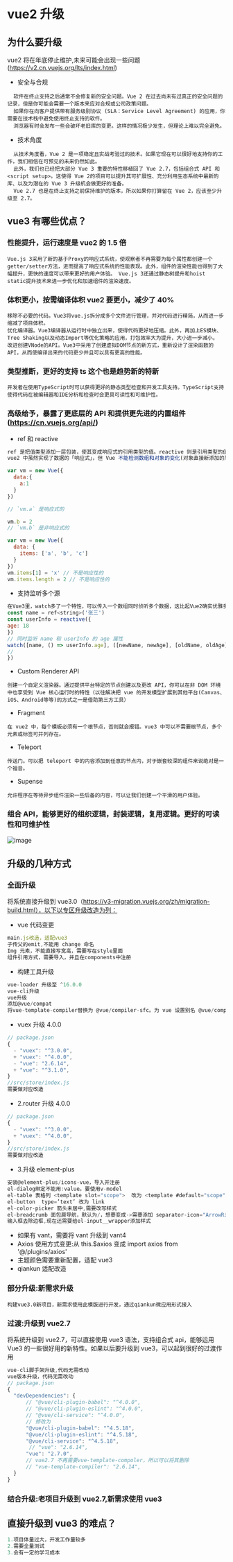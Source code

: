 # vue2 升级

## 为什么要升级

vue2 将在年底停止维护,未来可能会出现一些问题(https://v2.cn.vuejs.org/lts/index.html)

- 安全与合规

```
  软件在终止支持之后通常不会修复新的安全问题。Vue 2 在过去尚未有过真正的安全问题的记录，但是你可能会需要一个版本来应对合规或公司政策问题。
  如果你在向客户提供带有服务级别协议 (SLA：Service Level Agreement) 的应用，你需要在技术栈中避免使用终止支持的软件。
  浏览器有时会发布一些会破坏老旧库的变更。这样的情况极少发生，但理论上难以完全避免。
```

- 技术角度

```
  从技术角度看，Vue 2 是一项稳定且实战考验过的技术。如果它现在可以很好地支持你的工作，我们相信在可预见的未来仍然如此。
  此外，我们也已经把大部分 Vue 3 重要的特性移植回了 Vue 2.7，包括组合式 API 和 <script setup>。这使得 Vue 2的项目可以提升其可扩展性、充分利用生态系统中最新的库、以及为潜在的 Vue 3 升级机会做更好的准备。
  Vue 2.7 也是在终止支持之前保持维护的版本，所以如果你打算留在 Vue 2，应该至少升级至 2.7。
```

## vue3 有哪些优点？

### 性能提升，运行速度是 vue2 的 1.5 倍

```
Vue.js 3采用了新的基于Proxy的响应式系统，使观察者不再需要为每个属性都创建一个getter/setter方法，进而提高了响应式系统的性能表现。此外，组件的渲染性能也得到了大幅提升，更快的速度可以带来更好的用户体验。 Vue.js 3还通过静态树提升和hoist static提升技术来进一步优化和加速组件的渲染速度。
```

### 体积更小，按需编译体积 vue2 要更小，减少了 40%

```
移除不必要的代码。Vue3将vue.js拆分成多个文件进行管理，并对代码进行精简，从而进一步缩减了项目体积。
优化编译器。Vue3编译器从运行时中独立出来，使得代码更好地压缩。此外，再加上ES模块、Tree Shaking以及动态Import等优化策略的应用，打包效率大为提升，大小进一步减小。
改进创建VNode的API。Vue3中采用了创建虚拟DOM节点的新方式，重新设计了渲染函数的API，从而使编译出来的代码更少并且可以具有更高的性能。
```

### 类型推断，更好的支持 ts 这个也是趋势新的特新

```
开发者在使用TypeScript时可以获得更好的静态类型检查和开发工具支持。TypeScript支持使得代码在被编辑器和IDE分析和检查时会更具可读性和可维护性。
```

### 高级给予，暴露了更底层的 API 和提供更先进的内置组件(https://cn.vuejs.org/api/)

- ref 和 reactive

```js
ref 是把值类型添加一层包装，使其变成响应式的引用类型的值。reactive 则是引用类型的值变成响应式的值。
vue2 中虽然实现了数据的「响应式」，但 Vue 不能检测数组和对象的变化(对象直接新添加的属性或删除已有属性, 界面不会自动更新.直接通过下标替换数组元素或更新 length, 界面不会自动更新)。

var vm = new Vue({
  data:{
    a:1
  }
})

// `vm.a` 是响应式的

vm.b = 2
// `vm.b` 是非响应式的

var vm = new Vue({
  data: {
    items: ['a', 'b', 'c']
  }
})
vm.items[1] = 'x' // 不是响应性的
vm.items.length = 2 // 不是响应性的
```

- 支持监听多个源

```js
在Vue3里，watch多了一个特性，可以传入一个数组同时侦听多个数据，这比起Vue2确实优雅多了，以往在Vue2中为了实现同时监听多个数据，往往需要借助computed，现在在Vue3里我们可以少一些不必要的代码了。
const name = ref<string>('张三')
const userInfo = reactive({
age: 18
})
// 同时监听 name 和 userInfo 的 age 属性
watch([name, () => userInfo.age], ([newName, newAge], [oldName, oldAge]) => {
//
})
```

- Custom Renderer API

```
创建一个自定义渲染器。通过提供平台特定的节点创建以及更改 API，你可以在非 DOM 环境中也享受到 Vue 核心运行时的特性（以往解决把 vue 的开发模型扩展到其他平台(Canvas、iOS、Android等等)的方式之一是借助第三方工具）
```

- Fragment

```
在 vue2 中，每个模板必须有一个根节点，否则就会报错。vue3 中可以不需要根节点，多个元素或标签可并列存在。
```

- Teleport

```
传送门。可以把 teleport 中的内容添加到任意的节点内，对于嵌套较深的组件来说绝对是一个福音。
```

- Supense

```
允许程序在等待异步组件渲染一些后备的内容，可以让我们创建一个平滑的用户体验。
```

### 组合 API，能够更好的组织逻辑，封装逻辑，复用逻辑。更好的可读性和可维护性

![image](../_media/组合式优势.png)

<!-- ## vue2 升级到 vue3 的难点

```
项目体量大，升级所需要投入的人力，时间比较多
需要升级对应版本的插件，插件需要做适配型改造
学习成本
过程中可能会有不确定因素，导致升级不顺畅
``` -->

## 升级的几种方式

### 全面升级

将系统直接升级到 vue3.0（https://v3-migration.vuejs.org/zh/migration-build.html），以下以专区升级改造为列：

- vue 代码变更

```js
main.js改造，适配vue3
子传父的emit,不能用 change 命名
Img 元素，不能直接写宽高，需要写在style里面
组件引用方式，需要导入，并且在components中注册
```

- 构建工具升级

```js
vue-loader 升级至 ^16.0.0
vue-cli升级
vue升级
添加@vue/compat
将vue-template-compiler替换为 @vue/compiler-sfc。为 vue 设置别名 @vue/compat，且通过 Vue 编译器选项开启兼容模式

```

- vuex 升级 4.0.0

```js
// package.json
{
  - "vuex": "^3.0.0",
  + "vuex": "^4.0.0",
  - "vue": "2.6.14",
  + "vue": "^3.1.0",
}
//src/store/index.js
需要做对应改造
```

- 2.router 升级 4.0.0

```js
// package.json
{
  - "vuex": "^3.0.0",
  + "vuex": "^4.0.0",
}
//src/store/index.js
需要做对应改造
```

- 3.升级 element-plus

```js
安装@element-plus/icons-vue，导入并注册
el-dialog绑定不能用:value。要使用v-model
el-table 表格列 <template slot="scope">  改为 <template #default="scope">
el-button  type=’text’ 改为 link
el-color-picker 箭头未居中,需要改写样式
el-breadcrumb 面包屑导航，默认为/，想要变成->需要添加 separator-icon="ArrowRight"
输入框去除边框,现在还需要给el-input__wrapper添加样式
```

- 如果有 vant，需要将 vant 升级到 vant4
- Axios 使用方式变更:从 this.$axios 变成 import axios from '@/plugins/axios'
- 主题颜色需要重新配置，适配 vue3
- qiankun 适配改造

### 部分升级:新需求升级

```
构建vue3.0新项目，新需求使用此模版进行开发，通过qiankun微应用形式接入
```

### 过渡:升级到 vue2.7

将系统升级到 vue2.7，可以直接使用 vue3 语法，支持组合式 api，能够运用 Vue3 的一些很好用的新特性。如果以后要升级到 vue3，可以起到很好的过渡作用

```js
vue-cli脚手架升级,代码无需改动
vue版本升级，代码无需改动
// package.json
{
  "devDependencies": {
      // "@vue/cli-plugin-babel": "^4.0.0",
      // "@vue/cli-plugin-eslint": "^4.0.0",
      // "@vue/cli-service": "^4.0.0",
      // 修改为
      "@vue/cli-plugin-babel": "^4.5.18",
      "@vue/cli-plugin-eslint": "^4.5.18",
      "@vue/cli-service": "^4.5.18",
       // "vue": "2.6.14",
      "vue": "2.7.0",
      // vue2.7 不再需要vue-template-compoler，所以可以将其删除
      // "vue-template-compiler": "2.6.14",
  }
}

```

### 结合升级:老项目升级到 vue2.7,新需求使用 vue3

## 直接升级到 vue3 的难点？

```js
1.项目体量过大，开发工作量较多
2.需要全量测试
3.会有一定的学习成本
```
